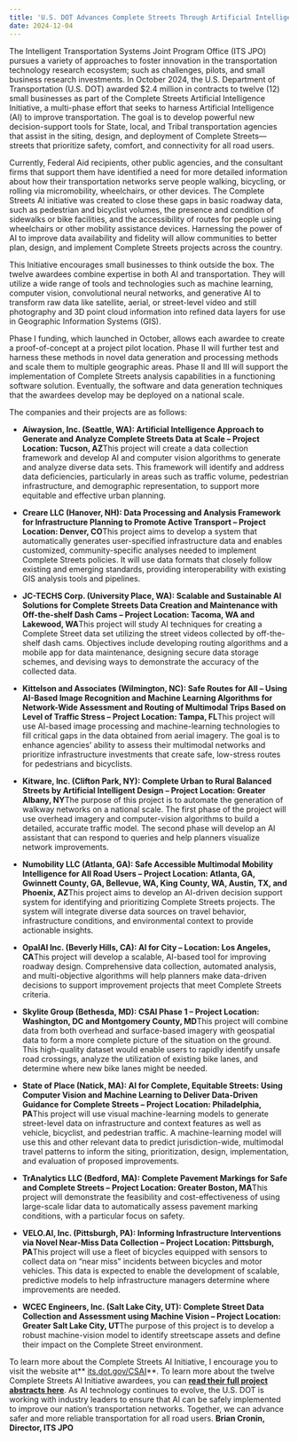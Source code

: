 ```yaml
---
title: 'U.S. DOT Advances Complete Streets Through Artificial Intelligence: A Message from Brian Cronin'
date: 2024-12-04
---
```

The Intelligent Transportation Systems Joint Program Office (ITS JPO) pursues a variety of approaches to foster innovation in the transportation technology research ecosystem; such as challenges, pilots, and small business research investments. In October 2024, the U.S. Department of Transportation (U.S. DOT) awarded $2.4 million in contracts to twelve (12) small businesses as part of the Complete Streets Artificial Intelligence Initiative, a multi-phase effort that seeks to harness Artificial Intelligence (AI) to improve transportation. The goal is to develop powerful new decision-support tools for State, local, and Tribal transportation agencies that assist in the siting, design, and deployment of Complete Streets— streets that prioritize safety, comfort, and connectivity for all road users.

Currently, Federal Aid recipients, other public agencies, and the consultant firms that support them have identified a need for more detailed information about how their transportation networks serve people walking, bicycling, or rolling via micromobility, wheelchairs, or other devices. The Complete Streets AI initiative was created to close these gaps in basic roadway data, such as pedestrian and bicyclist volumes, the presence and condition of sidewalks or bike facilities, and the accessibility of routes for people using wheelchairs or other mobility assistance devices. Harnessing the power of AI to improve data availability and fidelity will allow communities to better plan, design, and implement Complete Streets projects across the country.

This Initiative encourages small businesses to think outside the box. The twelve awardees combine expertise in both AI and transportation. They will utilize a wide range of tools and technologies such as machine learning, computer vision, convolutional neural networks, and generative AI to transform raw data like satellite, aerial, or street-level video and still photography and 3D point cloud information into refined data layers for use in Geographic Information Systems (GIS).

Phase I funding, which launched in October, allows each awardee to create a proof-of-concept at a project pilot location. Phase II will further test and harness these methods in novel data generation and processing methods and scale them to multiple geographic areas. Phase II and III will support the implementation of Complete Streets analysis capabilities in a functioning software solution. Eventually, the software and data generation techniques that the awardees develop may be deployed on a national scale.

The companies and their projects are as follows:

- **Aiwaysion, Inc. (Seattle, WA): Artificial Intelligence Approach to Generate and Analyze Complete Streets Data at Scale – Project Location: Tucson, AZ**This project will create a data collection framework and develop AI and computer vision algorithms to generate and analyze diverse data sets. This framework will identify and address data deficiencies, particularly in areas such as traffic volume, pedestrian infrastructure, and demographic representation, to support more equitable and effective urban planning.

- **Creare LLC (Hanover, NH): Data Processing and Analysis Framework for Infrastructure Planning to Promote Active Transport – Project Location: Denver, CO**This project aims to develop a system that automatically generates user-specified infrastructure data and enables customized, community-specific analyses needed to implement Complete Streets policies. It will use data formats that closely follow existing and emerging standards, providing interoperability with existing GIS analysis tools and pipelines.

- **JC-TECHS Corp. (University Place, WA): Scalable and Sustainable AI Solutions for Complete Streets Data Creation and Maintenance with Off-the-shelf Dash Cams – Project Location: Tacoma, WA and Lakewood, WA**This project will study AI techniques for creating a Complete Street data set utilizing the street videos collected by off-the-shelf dash cams. Objectives include developing routing algorithms and a mobile app for data maintenance, designing secure data storage schemes, and devising ways to demonstrate the accuracy of the collected data.

- **Kittelson and Associates (Wilmington, NC): Safe Routes for All – Using AI-Based Image Recognition and Machine Learning Algorithms for Network-Wide Assessment and Routing of Multimodal Trips Based on Level of Traffic Stress – Project Location: Tampa, FL**This project will use AI-based image processing and machine-learning technologies to fill critical gaps in the data obtained from aerial imagery. The goal is to enhance agencies’ ability to assess their multimodal networks and prioritize infrastructure investments that create safe, low-stress routes for pedestrians and bicyclists.

- **Kitware, Inc. (Clifton Park, NY): Complete Urban to Rural Balanced Streets by Artificial Intelligent Design – Project Location: Greater Albany, NY**The purpose of this project is to automate the generation of walkway networks on a national scale. The first phase of the project will use overhead imagery and computer-vision algorithms to build a detailed, accurate traffic model. The second phase will develop an AI assistant that can respond to queries and help planners visualize network improvements.

- **Numobility LLC (Atlanta, GA): Safe Accessible Multimodal Mobility Intelligence for All Road Users – Project Location: Atlanta, GA, Gwinnett County, GA, Bellevue, WA, King County, WA, Austin, TX, and Phoenix, AZ**This project aims to develop an AI-driven decision support system for identifying and prioritizing Complete Streets projects. The system will integrate diverse data sources on travel behavior, infrastructure conditions, and environmental context to provide actionable insights.

- **OpalAI Inc. (Beverly Hills, CA): AI for City – Location: Los Angeles, CA**This project will develop a scalable, AI-based tool for improving roadway design. Comprehensive data collection, automated analysis, and multi-objective algorithms will help planners make data-driven decisions to support improvement projects that meet Complete Streets criteria.

- **Skylite Group (Bethesda, MD): CSAI Phase 1 – Project Location: Washington, DC and Montgomery County, MD**This project will combine data from both overhead and surface-based imagery with geospatial data to form a more complete picture of the situation on the ground. This high-quality dataset would enable users to rapidly identify unsafe road crossings, analyze the utilization of existing bike lanes, and determine where new bike lanes might be needed.

- **State of Place (Natick, MA): AI for Complete, Equitable Streets: Using Computer Vision and Machine Learning to Deliver Data-Driven Guidance for Complete Streets – Project Location: Philadelphia, PA**This project will use visual machine-learning models to generate street-level data on infrastructure and context features as well as vehicle, bicyclist, and pedestrian traffic. A machine-learning model will use this and other relevant data to predict jurisdiction-wide, multimodal travel patterns to inform the siting, prioritization, design, implementation, and evaluation of proposed improvements.

- **TrAnalytics LLC (Bedford, MA): Complete Pavement Markings for Safe and Complete Streets – Project Location: Greater Boston, MA**This project will demonstrate the feasibility and cost-effectiveness of using large-scale lidar data to automatically assess pavement marking conditions, with a particular focus on safety.

- **VELO.AI, Inc. (Pittsburgh, PA): Informing Infrastructure Interventions via Novel Near-Miss Data Collection – Project Location: Pittsburgh, PA**This project will use a fleet of bicycles equipped with sensors to collect data on “near miss” incidents between bicycles and motor vehicles. This data is expected to enable the development of scalable, predictive models to help infrastructure managers determine where improvements are needed.

- **WCEC Engineers, Inc. (Salt Lake City, UT): Complete Street Data Collection and Assessment using Machine Vision – Project Location: Greater Salt Lake City, UT**The purpose of this project is to develop a robust machine-vision model to identify streetscape assets and define their impact on the Complete Street environment.

To learn more about the Complete Streets AI Initiative, I encourage you to visit the website at** [its.dot.gov/CSAI](https://its.dot.gov/CSAI/)**. To learn more about the twelve Complete Streets AI Initiative awardees, you can [**read their full project abstracts here**](https://www.volpe.dot.gov/sites/volpe.dot.gov/files/2024-10/24.2%20SBIR%20Awardees_508.pdf).
As AI technology continues to evolve, the U.S. DOT is working with industry leaders to ensure that AI can be safely implemented to improve our nation’s transportation networks. Together, we can advance safer and more reliable transportation for all road users.
**Brian Cronin, Director, ITS JPO**